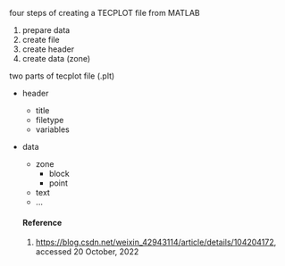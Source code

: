 four steps of creating a TECPLOT file from MATLAB

1. prepare data
2. create file
3. create header
4. create data (zone)



two parts of tecplot file (.plt)

- header
  - title
  - filetype
  - variables
- data
  - zone
    - block
    - point
  - text
  - ...



   #### Reference
   1. https://blog.csdn.net/weixin_42943114/article/details/104204172, accessed 20 October, 2022

